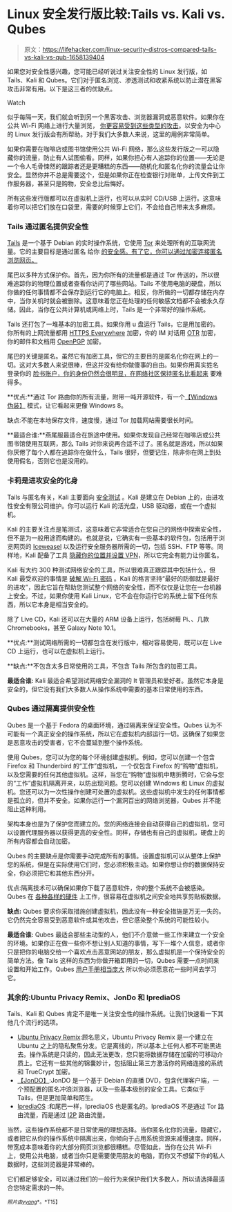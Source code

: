 # Linux 安全发行版比较:Tails vs. Kali vs. Qubes

> 原文：<https://lifehacker.com/linux-security-distros-compared-tails-vs-kali-vs-qub-1658139404>

如果您对安全性感兴趣，您可能已经听说过关注安全性的 Linux 发行版，如 Tails、Kali 和 Qubes。它们对于匿名浏览、渗透测试和收紧系统以防止潜在黑客攻击非常有用。以下是这三者的优缺点。

Watch

似乎每隔一天，我们就会听到另一个黑客攻击、浏览器漏洞或恶意软件。如果你在公共 Wi-Fi 网络上进行大量浏览， [你更容易受到这些类型的攻击](https://lifehacker.com/do-i-really-need-to-worry-about-security-when-i-m-using-5906233)。以安全为中心的 Linux 发行版会有所帮助。对于我们大多数人来说，这里的用例非常简单。

如果你需要在咖啡店或图书馆使用公共 Wi-Fi 网络，那么这些发行版之一可以隐藏你的流量，防止有人试图偷看。同样，如果你担心有人追踪你的位置——无论是一个令人毛骨悚然的跟踪者还是更糟糕的东西——随机化和匿名化你的流量会让你安全。显然你并不总是需要这个，但是如果你正在检查银行对账单，上传文件到工作服务器，甚至只是购物，安全总比后悔好。

所有这些发行版都可以在虚拟机上运行，也可以从实时 CD/USB 上运行。这意味着你可以把它们放在口袋里，需要的时候穿上它们，不会给自己带来太多麻烦。

### Tails 通过匿名提供安全性

[Tails](https://tails.boum.org/) 是一个基于 Debian 的实时操作系统，它使用 [Tor](https://torproject.org/) 来处理所有的互联网流量。它的主要目标是通过匿名 给你 [的安全感。有了它，你可以通过加密连接匿名浏览网页。](https://lifehacker.com/browse-like-bond-use-any-computer-without-leaving-a-tr-5916551)

尾巴以多种方式保护你。首先，因为你所有的流量都是通过 Tor 传送的，所以很难追踪你的物理位置或者查看你访问了哪些网站。Tails 不使用电脑的硬盘，所以你做的任何事情都不会保存到运行它的电脑上。相反，你所做的一切都存储在内存中，当你关机时就会被删除。这意味着您正在处理的任何敏感文档都不会被永久存储。因此，当你在公共计算机或网络上时，Tails 是一个非常好的操作系统。

Tails 还打包了一堆基本的加密工具。如果你用 u 盘运行 Tails，它是用加密的。你所有的上网流量都用 [HTTPS Everywhere](https://www.eff.org/https-everywhere) 加密，你的 IM 对话用 [OTR](https://en.wikipedia.org/wiki/Off-the-Record_Messaging) 加密，你的邮件和文档用 [OpenPGP](https://en.wikipedia.org/wiki/OpenPGP) 加密。

尾巴的关键是匿名。虽然它有加密工具，但它的主要目的是匿名化你在网上的一切。这对大多数人来说很棒，但这并没有给你做傻事的自由。如果你用真实姓名 登录你的 [脸书账户，你的身份仍然会很明显，在网络社区保持匿名比看起来](http://lifehacker.com/facebook-unveils-a-tor-friendly-onion-address-for-ano-1654081929) 要难得多。

**优点:**通过 Tor 路由你的所有流量，附带一吨开源软件，有一个[【Windows 伪装】](https://tails.boum.org/doc/first_steps/startup_options/windows_camouflage/index.en.html) 模式，让它看起来更像 Windows 8。

缺点:不能在本地保存文件，速度慢，通过 Tor 加载网站需要很长时间。

**最适合谁:**燕尾服最适合在旅途中使用。如果你发现自己经常在咖啡店或公共图书馆使用互联网，那么 Tails 对你来说再合适不过了。匿名就是游戏，所以如果你厌倦了每个人都在追踪你在做什么，Tails 很好，但要记住，除非你在网上到处使用假名，否则它也是没用的。

### 卡莉是进攻安全的化身

Tails 与匿名有关，Kali 主要面向 [安全测试](https://lifehacker.com/how-to-hack-your-own-network-and-beef-up-its-security-w-1649785071) 。Kali 是建立在 Debian 上的，由进攻性安全有限公司维护。你可以运行 Kali 的活光盘，USB 驱动器，或在一个虚拟机。

Kali 的主要关注点是笔测试，这意味着它非常适合在您自己的网络中探索安全性，但不是为一般用途而构建的。也就是说，它确实有一些基本的软件包，包括用于浏览网页的 [Iceweasel](https://wiki.debian.org/Iceweasel) 以及运行安全服务器所需的一切，包括 SSH、FTP 等等。同样地，Kali 配备了工具 [隐藏你的位置并设置 VPN](http://null-byte.wonderhowto.com/how-to/mask-your-ip-address-and-remain-anonymous-with-openvpn-for-linux-0131031/)，所以它完全有能力让你匿名。

Kali 有大约 300 种测试网络安全的工具，所以很难真正跟踪其中包括什么，但 Kali 最受欢迎的事情是 [破解 Wi-Fi 密码](https://lifehacker.com/how-to-crack-a-wi-fi-password-5953047) 。Kali 的格言坚持“最好的防御就是最好的进攻”，因此它旨在帮助您测试整个网络的安全性，而不仅仅是让您在一台机器上安全。不过，如果你使用 Kali Linux，它不会在你运行它的系统上留下任何东西，所以它本身是相当安全的。

除了 Live CD，Kali 还可以在大量的 ARM 设备上运行，包括树莓 Pi、、几款 Chromebooks，甚至 Galaxy Note 10.1。

**优点:**测试网络所需的一切都包含在发行版中，相对容易使用，既可以在 Live CD 上运行，也可以在虚拟机上运行。

**缺点:**不包含太多日常使用的工具，不包含 Tails 所包含的加密工具。

**最适合谁:** Kali 最适合希望测试网络安全漏洞的 It 管理员和爱好者。虽然它本身是安全的，但它没有我们大多数人从操作系统中需要的基本日常使用的东西。

### Qubes 通过隔离提供安全性

Qubes 是一个基于 Fedora 的桌面环境，通过隔离来保证安全性。Qubes 认为不可能有一个真正安全的操作系统，所以它在虚拟机内部运行一切。这确保了如果您是恶意攻击的受害者，它不会蔓延到整个操作系统。

使用 Qubes，您可以为您的每个环境创建虚拟机。例如，您可以创建一个包含 Firefox 和 Thunderbird 的“工作”虚拟机，一个仅包含 Firefox 的“购物”虚拟机，以及您需要的任何其他虚拟机。这样，当您在“购物”虚拟机中瞎折腾时，它会与您的“工作”虚拟机隔离开来，以防出现问题。您可以创建 Windows 和 Linux 的虚拟机。您还可以为一次性操作创建可处置的虚拟机。这些虚拟机中发生的任何事情都是孤立的，但并不安全。如果你运行一个漏洞百出的网络浏览器，Qubes 并不能阻止这种利用。

架构本身也是为了保护您而建立的。您的网络连接会自动获得自己的虚拟机，您可以设置代理服务器以获得更高的安全性。同样，存储也有自己的虚拟机，硬盘上的所有内容都会自动加密。

Qubes 的主要缺点是你需要手动完成所有的事情。设置虚拟机可以从整体上保护您的系统，但是在实际使用它们时，您必须积极主动。如果你想让你的数据保持安全，你必须把它和其他东西分开。

优点:隔离技术可以确保如果你下载了恶意软件，你的整个系统不会被感染。Qubes 在 [各种各样的硬件](https://qubes-os.org/wiki/HCL) 上工作，很容易在虚拟机之间安全地共享剪贴板数据。

**缺点:** Qubes 要求你采取措施创建虚拟机，因此没有一种安全措施是万无一失的。它仍然完全容易受到恶意软件或其他攻击，但它感染整个系统的可能性较小。

**最适合谁:** Qubes 最适合那些主动型的人，他们不介意做一些工作来建立一个安全的环境。如果你正在做一些你不想让别人知道的事情，写下一堆个人信息，或者你只是把你的电脑交给一个喜欢点击恶意网站的朋友，那么虚拟机是一个保持安全的简单方法。像 Tails 这样的东西为你做开箱即用的一切，Qubes 需要一点时间来设置和开始工作。Qubes [用户手册相当庞大](https://qubes-os.org/wiki/UserDoc) 所以你必须愿意花一些时间去学习它。

### 其余的:Ubuntu Privacy Remix、JonDo 和 IprediaOS

Tails、Kali 和 Qubes 肯定不是唯一关注安全性的操作系统。让我们快速看一下其他几个流行的选项。

*   [Ubuntu Privacy Remix](https://www.privacy-cd.org/en):顾名思义，Ubuntu Privacy Remix 是一个建立在 Ubuntu 之上的隐私聚焦分发。它是离线的，所以基本上任何人都不可能黑进去。操作系统是只读的，因此无法更改，您只能将数据存储在加密的可移动介质上。它还有一些其他的锦囊妙计，包括阻止第三方激活你的网络连接的系统和 TrueCrypt 加密。
*   [【JonDO】](https://anonymous-proxy-servers.net/en/jondo-live-cd.html'):JonDO 是一个基于 Debian 的直播 DVD，包含代理客户端，一个预配置的匿名冲浪浏览器，以及一些基本级别的安全工具。它类似于 Tails，但是更加简单和陌生。
*   [IprediaOS](http://www.ipredia.org/) :和尾巴一样，IprediaOS 也是匿名的。IprediaOS 不是通过 Tor 路由流量，而是通过 [I2P](http://en.wikipedia.org/wiki/I2P) 路由流量。

当然，这些操作系统都不是日常使用的理想选择。当你匿名化你的流量，隐藏它，或者把它从你的操作系统中隔离出来，你倾向于占用系统资源来减慢速度。同样，带宽成本意味着你的大部分网页浏览都很糟糕。尽管如此，当你在公共 Wi-Fi 上，使用公共电脑，或者当你只是需要使用朋友的电脑，而你又不想留下你的私人数据时，这些浏览器是非常棒的。

它们都足够安全，可以通过我们的一般行为来保护我们大多数人，所以请选择最适合您特定需求的一种。

<small>*照片由*</small>[<small>*yyang*</small>](http://www.shutterstock.com/pic.mhtml?id=203790493&src=id)<small>*。*T15】</small>